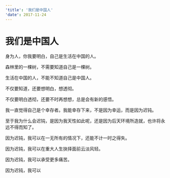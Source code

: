 ```yaml
---
'title': '我们是中国人'
'date': 2017-11-24
---
```

# 我们是中国人

身为人，你我要明白，自己是生活在中国的人。

森林里的一棵树，不需要知道自己是一棵树。

生活在中国的人，不能不知道自己是中国人。

不仅要知道，还要想明白，想透彻。

不仅要明白透彻，还要不时再想想，总是会有新的感悟。

我一直觉得自己是个幸存者。我能幸存下来，不是因为幸运，而是因为迟钝。

至于我为什么会迟钝，是因为我天性如此呢，还是因为后天环境所造就，也许将永远不得而知了。

因为迟钝，我可以在一无所有的情况下，还能不计一时之得失。

因为迟钝，我可以在重大人生抉择面前云淡风轻。

因为迟钝，我可以承受更多痛苦。

因为迟钝，我可以

